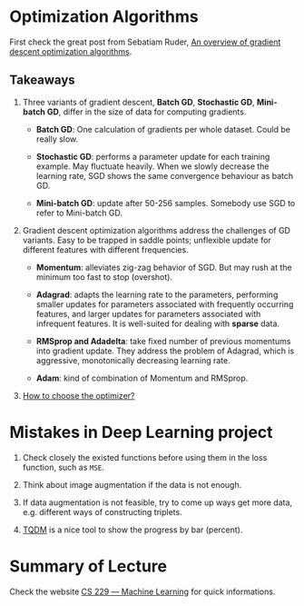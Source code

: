 # Optimization Algorithms

First check the great post from Sebatiam Ruder, [An overview of gradient descent optimization algorithms](https://ruder.io/optimizing-gradient-descent/index.html).

## Takeaways

1. Three variants of gradient descent, **Batch GD**, **Stochastic GD**, **Mini-batch GD**, differ in the size of data for computing gradients.
    * **Batch GD**: One calculation of gradients per whole dataset. Could be really slow.

    * **Stochastic GD**: performs a parameter update for each training example. May fluctuate heavily. When we slowly decrease the learning rate, SGD shows the same convergence behaviour as batch GD.

    * **Mini-batch GD**: update after 50-256 samples. Somebody use SGD to refer to Mini-batch GD.

2. Gradient descent optimization algorithms address the challenges of GD variants. Easy to be trapped in saddle points; unflexible update for different features with different frequencies.

    * **Momentum**: alleviates zig-zag behavior of SGD. But may rush at the minimum too fast to stop (overshot).

    * **Adagrad**: adapts the learning rate to the parameters, performing smaller updates for parameters associated with frequently occurring features, and larger updates for parameters associated with infrequent features. It is well-suited for dealing with **sparse** data.

    * **RMSprop and Adadelta**: take fixed number of previous momentums into gradient update. They address the problem of Adagrad, which is aggressive, monotonically decreasing learning rate.

    * **Adam**: kind of combination of Momentum and RMSprop.

3. [How to choose the optimizer?](https://ruder.io/optimizing-gradient-descent/#whichoptimizertouse)

# Mistakes in Deep Learning project

1. Check closely the existed functions before using them in the loss function, such as `MSE`.

2. Think about image augmentation if the data is not enough.

3. If data augmentation is not feasible, try to come up ways get more data, e.g. different ways of constructing triplets.

4. [TQDM](https://tqdm.github.io) is a nice tool to show the progress by bar (percent).

# Summary of Lecture

Check the website [CS 229 ― Machine Learning](https://stanford.edu/~shervine/teaching/cs-229/) for quick informations.